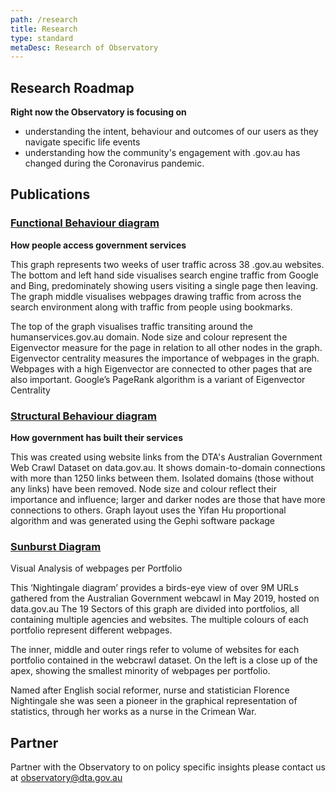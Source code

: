 ```yaml
---
path: /research
title: Research
type: standard
metaDesc: Research of Observatory
---
```


## Research Roadmap

**Right now the Observatory is focusing on**

- understanding the intent, behaviour and outcomes of our users as they navigate
  specific life events
- understanding how the community's engagement with .gov.au has changed during
  the Coronavirus pandemic.

## Publications

### [Functional Behaviour diagram](../../gov-au_observatory-funtional-behaviour.pdf)

**How people access government services**

<p>
This graph represents two weeks of user traffic across 38 .gov.au websites. 
The bottom and left hand side visualises search engine traffic from Google and Bing,
predominately showing users visiting a single page then leaving. The graph
middle visualises webpages drawing traffic from across the search environment
along with traffic from people using bookmarks.

The top of the graph visualises traffic transiting around the
humanservices.gov.au domain. Node size and colour represent the Eigenvector
measure for the page in relation to all other nodes in the graph. Eigenvector
centrality measures the importance of webpages in the graph. Webpages with a
high Eigenvector are connected to other pages that are also important. Google’s
PageRank algorithm is a variant of Eigenvector Centrality

</p>

### [Structural Behaviour diagram](../../gov-au_observatory-structural-behaviour.pdf)

**How government has built their services**

<p>
This was created using website links from the DTA's Australian Government Web
Crawl Dataset on data.gov.au. It shows domain-to-domain connections with more
than 1250 links between them. Isolated domains (those without any links) have
been removed. Node size and colour reflect their importance and influence;
larger and darker nodes are those that have more connections to others. Graph
layout uses the Yifan Hu proportional algorithm and was generated using the
Gephi software package
</p>

### [Sunburst Diagram](../../gov-au-observatory_webcrawl-sunburst.pdf)

Visual Analysis of webpages per Portfolio

<p>
This ‘Nightingale diagram’ provides a birds-eye view of over 9M URLs gathered
from the Australian Government webcawl in May 2019, hosted on data.gov.au The 19
Sectors of this graph are divided into portfolios, all containing multiple
agencies and websites. The multiple colours of each portfolio represent
different webpages.

The inner, middle and outer rings refer to volume of websites for each portfolio
contained in the webcrawl dataset. On the left is a close up of the apex,
showing the smallest minority of webpages per portfolio.

Named after English social reformer, nurse and statistician Florence Nightingale
she was seen a pioneer in the graphical representation of statistics, through
her works as a nurse in the Crimean War.

</p>

## Partner

Partner with the Observatory to on policy specific insights please contact us at
[observatory@dta.gov.au](mailto:observatory@dta.gov.au)
